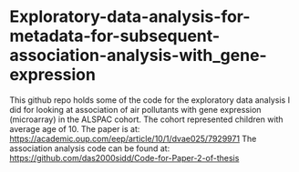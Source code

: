 # Exploratory-data-analysis-for-metadata-for-subsequent-association-analysis-with_gene-expression

This github repo holds some of the code for the exploratory data analysis I did for looking at association of air pollutants with gene expression (microarray) in the ALSPAC cohort. The cohort represented children with average age of 10. The paper is at: https://academic.oup.com/eep/article/10/1/dvae025/7929971
The association analysis code can be found at: https://github.com/das2000sidd/Code-for-Paper-2-of-thesis
